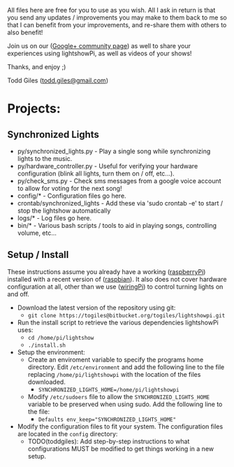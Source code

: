 All files here are free for you to use as you wish.  All I ask in return is
that you send any updates / improvements you may make to them back to me so
that I can benefit from your improvements, and re-share them with others to
also benefit!

Join us on our ([Google+ community page](https://plus.google.com/communities/101789596301454731630)) 
as well to share your experiences using lightshowPi, as well as videos of your shows!

Thanks, and enjoy ;)

Todd Giles ([todd.giles@gmail.com](mailto:todd.giles@gmail.com))

Projects:
=========

Synchronized Lights
-------------------

* py/synchronized_lights.py - Play a single song while synchronizing lights to the music.
* py/hardware_controller.py - Useful for verifying your hardware configuration (blink all lights, turn them on / off, etc...).
* py/check_sms.py - Check sms messages from a google voice account to allow for voting for the next song!
* config/* - Configuration files go here.
* crontab/synchronized_lights - Add these via 'sudo crontab -e' to start / stop the lightshow automatically
* logs/* - Log files go here.
* bin/* - Various bash scripts / tools to aid in playing songs, controlling volume, etc...

Setup / Install
-------------

These instructions assume you already have a working ([raspberryPi](http://www.raspberrypi.org/)) installed with a recent
version of ([raspbian](http://www.raspbian.org/)).  It also does not cover hardware configuration at all, other than we
use ([wiringPi](http://wiringpi.com/)) to control turning lights on and off.

* Download the latest version of the repository using git:
    - `git clone https://togiles@bitbucket.org/togiles/lightshowpi.git`	
* Run the install script to retrieve the various dependencies lightshowPi uses:
    - `cd /home/pi/lightshow`
	- `./install.sh`
* Setup the environment:
	- Create an enviroment variable to specify the programs home directory. Edit `/etc/environment` and add the following line to the file replacing `/home/pi/lightshowpi` with the location of the files downloaded.
        - `SYNCHRONIZED_LIGHTS_HOME=/home/pi/lightshowpi`
	- Modify `/etc/sudoers` file to allow the `SYNCHRONIZED_LIGHTS_HOME` variable to be preserved when using sudo. Add the following line to the file:
        - `Defaults
		env_keep="SYNCHRONIZED_LIGHTS_HOME"`
* Modify the configuration files to fit your system.  The configuration files are located in the `config` directory:
	- TODO(toddgiles): Add step-by-step instructions to what configurations MUST be modified to get things working in a new setup.
